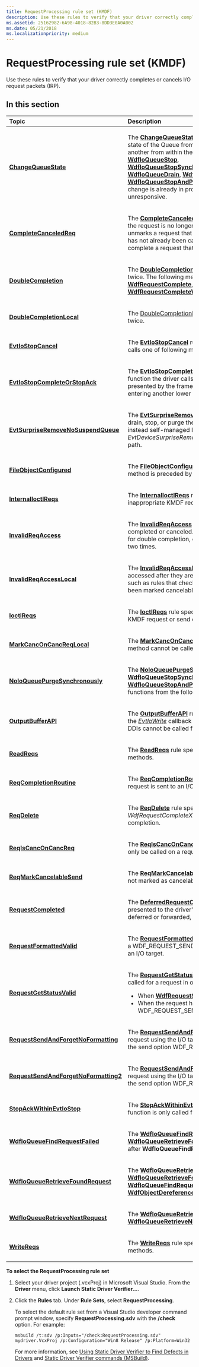 ```yaml
---
title: RequestProcessing rule set (KMDF)
description: Use these rules to verify that your driver correctly completes or cancels I/O request packets (IRP).
ms.assetid: 25162982-6A98-4018-82B3-8DD3E0A0A002
ms.date: 05/21/2018
ms.localizationpriority: medium
---
```


# RequestProcessing rule set (KMDF)


Use these rules to verify that your driver correctly completes or cancels I/O request packets (IRP).

## In this section


<table>
<colgroup>
<col width="50%" />
<col width="50%" />
</colgroup>
<thead>
<tr class="header">
<th align="left">Topic</th>
<th align="left">Description</th>
</tr>
</thead>
<tbody>
<tr class="odd">
<td align="left"><p><a href="kmdf-changequeuestate.md" data-raw-source="[&lt;strong&gt;ChangeQueueState&lt;/strong&gt;](kmdf-changequeuestate.md)"><strong>ChangeQueueState</strong></a></p></td>
<td align="left"><p>The <a href="kmdf-changequeuestate.md" data-raw-source="[&lt;strong&gt;ChangeQueueState&lt;/strong&gt;](kmdf-changequeuestate.md)"><strong>ChangeQueueState</strong></a> rule specifies that the WDF driver doesn't try to change the state of the Queue from concurrent threads or doesn’t call state changing DDIs one after another from within the same thread. Queue state changing callback functions are <a href="https://docs.microsoft.com/windows-hardware/drivers/ddi/wdfio/nf-wdfio-wdfioqueuestop" data-raw-source="[&lt;strong&gt;WdfIoQueueStop&lt;/strong&gt;](/windows-hardware/drivers/ddi/wdfio/nf-wdfio-wdfioqueuestop)"><strong>WdfIoQueueStop</strong></a>, <a href="https://docs.microsoft.com/windows-hardware/drivers/ddi/wdfio/nf-wdfio-wdfioqueuestopsynchronously" data-raw-source="[&lt;strong&gt;WdfIoQueueStopSynchronously&lt;/strong&gt;](/windows-hardware/drivers/ddi/wdfio/nf-wdfio-wdfioqueuestopsynchronously)"><strong>WdfIoQueueStopSynchronously</strong></a>,<a href="https://docs.microsoft.com/windows-hardware/drivers/ddi/wdfio/nf-wdfio-wdfioqueuepurge" data-raw-source="[&lt;strong&gt;WdfIoQueuePurge&lt;/strong&gt;](/windows-hardware/drivers/ddi/wdfio/nf-wdfio-wdfioqueuepurge)"><strong>WdfIoQueuePurge</strong></a>,<a href="https://docs.microsoft.com/windows-hardware/drivers/ddi/wdfio/nf-wdfio-wdfioqueuepurgesynchronously" data-raw-source="[&lt;strong&gt;WdfIoQueuePurgeSynchronously&lt;/strong&gt;](/windows-hardware/drivers/ddi/wdfio/nf-wdfio-wdfioqueuepurgesynchronously)"><strong>WdfIoQueuePurgeSynchronously</strong></a>, <a href="https://docs.microsoft.com/windows-hardware/drivers/ddi/wdfio/nf-wdfio-wdfioqueuedrain" data-raw-source="[&lt;strong&gt;WdfIoQueueDrain&lt;/strong&gt;](/windows-hardware/drivers/ddi/wdfio/nf-wdfio-wdfioqueuedrain)"><strong>WdfIoQueueDrain</strong></a>, <a href="https://docs.microsoft.com/windows-hardware/drivers/ddi/wdfio/nf-wdfio-wdfioqueuedrainsynchronously" data-raw-source="[&lt;strong&gt;WdfIoQueueDrainSynchronously&lt;/strong&gt;](/windows-hardware/drivers/ddi/wdfio/nf-wdfio-wdfioqueuedrainsynchronously)"><strong>WdfIoQueueDrainSynchronously</strong></a>, <a href="https://docs.microsoft.com/windows-hardware/drivers/ddi/wdfio/nf-wdfio-wdfioqueuestopandpurge" data-raw-source="[&lt;strong&gt;WdfIoQueueStopAndPurge&lt;/strong&gt;](/windows-hardware/drivers/ddi/wdfio/nf-wdfio-wdfioqueuestopandpurge)"><strong>WdfIoQueueStopAndPurge</strong></a> and <a href="https://docs.microsoft.com/windows-hardware/drivers/ddi/wdfio/nf-wdfio-wdfioqueuestopandpurgesynchronously" data-raw-source="[&lt;strong&gt;WdfIoQueueStopAndPurgeSynchronously&lt;/strong&gt;](/windows-hardware/drivers/ddi/wdfio/nf-wdfio-wdfioqueuestopandpurgesynchronously)"><strong>WdfIoQueueStopAndPurgeSynchronously</strong></a>. If these DDIs are called when a Queue state change is already in progress it will cause a computer to crash or to become unresponsive.</p></td>
</tr>
<tr class="even">
<td align="left"><p><a href="kmdf-completecanceledreq.md" data-raw-source="[&lt;strong&gt;CompleteCanceledReq&lt;/strong&gt;](kmdf-completecanceledreq.md)"><strong>CompleteCanceledReq</strong></a></p></td>
<td align="left"><p>The <a href="kmdf-completecanceledreq.md" data-raw-source="[&lt;strong&gt;CompleteCanceledReq&lt;/strong&gt;](kmdf-completecanceledreq.md)"><strong>CompleteCanceledReq</strong></a> rule specifies that if the request has already been canceled, the request is no longer valid, and the driver should not complete it. While the driver unmarks a request that was previously marked cancelable, it must check that the request has not already been canceled. If the driver does not make this check, the driver might complete a request that has been freed.</p></td>
</tr>
<tr class="odd">
<td align="left"><p><a href="kmdf-doublecompletion.md" data-raw-source="[&lt;strong&gt;DoubleCompletion&lt;/strong&gt;](kmdf-doublecompletion.md)"><strong>DoubleCompletion</strong></a></p></td>
<td align="left"><p>The <a href="kmdf-doublecompletion.md" data-raw-source="[&lt;strong&gt;DoubleCompletion&lt;/strong&gt;](kmdf-doublecompletion.md)"><strong>DoubleCompletion</strong></a> rule specifies that drivers must not complete an I/O request twice. The following methods should not be called twice in a row for the same request: <a href="https://docs.microsoft.com/windows-hardware/drivers/ddi/wdfrequest/nf-wdfrequest-wdfrequestcomplete" data-raw-source="[&lt;strong&gt;WdfRequestComplete&lt;/strong&gt;](/windows-hardware/drivers/ddi/wdfrequest/nf-wdfrequest-wdfrequestcomplete)"><strong>WdfRequestComplete</strong></a>, <a href="https://docs.microsoft.com/windows-hardware/drivers/ddi/wdfrequest/nf-wdfrequest-wdfrequestcompletewithinformation" data-raw-source="[&lt;strong&gt;WdfRequestCompleteWithInformation&lt;/strong&gt;](/windows-hardware/drivers/ddi/wdfrequest/nf-wdfrequest-wdfrequestcompletewithinformation)"><strong>WdfRequestCompleteWithInformation</strong></a>, <a href="https://docs.microsoft.com/windows-hardware/drivers/ddi/wdfrequest/nf-wdfrequest-wdfrequestcompletewithpriorityboost" data-raw-source="[&lt;strong&gt;WdfRequestCompleteWithPriorityBoost&lt;/strong&gt;](/windows-hardware/drivers/ddi/wdfrequest/nf-wdfrequest-wdfrequestcompletewithpriorityboost)"><strong>WdfRequestCompleteWithPriorityBoost</strong></a>.</p></td>
</tr>
<tr class="even">
<td align="left"><p><a href="kmdf-doublecompletionlocal.md" data-raw-source="[&lt;strong&gt;DoubleCompletionLocal&lt;/strong&gt;](kmdf-doublecompletionlocal.md)"><strong>DoubleCompletionLocal</strong></a></p></td>
<td align="left"><p>The <a href="kmdf-doublecompletionlocal.md" data-raw-source="[DoubleCompletionLocal](kmdf-doublecompletionlocal.md)">DoubleCompletionLocal</a> rule specifies that drivers must not complete an I/O request twice.</p></td>
</tr>
<tr class="odd">
<td align="left"><p><a href="kmdf-evtiostopcancel.md" data-raw-source="[&lt;strong&gt;EvtIoStopCancel&lt;/strong&gt;](kmdf-evtiostopcancel.md)"><strong>EvtIoStopCancel</strong></a></p></td>
<td align="left"><p>The <a href="kmdf-evtiostopcancel.md" data-raw-source="[&lt;strong&gt;EvtIoStopCancel&lt;/strong&gt;](kmdf-evtiostopcancel.md)"><strong>EvtIoStopCancel</strong></a> rule specifies that within the <a href="https://docs.microsoft.com/windows-hardware/drivers/ddi/wdfio/nc-wdfio-evt_wdf_io_queue_io_stop" data-raw-source="[&lt;em&gt;EvtIoStop&lt;/em&gt;](/windows-hardware/drivers/ddi/wdfio/nc-wdfio-evt_wdf_io_queue_io_stop)"><em>EvtIoStop</em></a> callback function, the driver calls one of following methods for I/O requests that are not cancelable.</p></td>
</tr>
<tr class="even">
<td align="left"><p><a href="kmdf-evtiostopcompleteorstopack.md" data-raw-source="[&lt;strong&gt;EvtIoStopCompleteOrStopAck&lt;/strong&gt;](kmdf-evtiostopcompleteorstopack.md)"><strong>EvtIoStopCompleteOrStopAck</strong></a></p></td>
<td align="left"><p>The <a href="kmdf-evtiostopcompleteorstopack.md" data-raw-source="[&lt;strong&gt;EvtIoStopCompleteOrStopAck&lt;/strong&gt;](kmdf-evtiostopcompleteorstopack.md)"><strong>EvtIoStopCompleteOrStopAck</strong></a> rule specifies that within the <a href="https://docs.microsoft.com/windows-hardware/drivers/ddi/wdfio/nc-wdfio-evt_wdf_io_queue_io_stop" data-raw-source="[&lt;em&gt;EvtIoStop&lt;/em&gt;](/windows-hardware/drivers/ddi/wdfio/nc-wdfio-evt_wdf_io_queue_io_stop)"><em>EvtIoStop</em></a> callback function the driver calls one of the following methods for each I/O request that is presented by the framework. If this is not done, the driver might block the system from entering another lower power state.</p></td>
</tr>
<tr class="odd">
<td align="left"><p><a href="kmdf-evtsurpriseremovenosuspendqueue.md" data-raw-source="[&lt;strong&gt;EvtSurpriseRemoveNoSuspendQueue&lt;/strong&gt;](kmdf-evtsurpriseremovenosuspendqueue.md)"><strong>EvtSurpriseRemoveNoSuspendQueue</strong></a></p></td>
<td align="left"><p>The <a href="kmdf-evtsurpriseremovenosuspendqueue.md" data-raw-source="[&lt;strong&gt;EvtSurpriseRemoveNoSuspendQueue&lt;/strong&gt;](kmdf-evtsurpriseremovenosuspendqueue.md)"><strong>EvtSurpriseRemoveNoSuspendQueue</strong></a> rule specifies that WDF Drivers shouldn’t drain, stop, or purge the queue from <a href="https://docs.microsoft.com/windows-hardware/drivers/ddi/wdfdevice/nc-wdfdevice-evt_wdf_device_surprise_removal" data-raw-source="[&lt;em&gt;EvtDeviceSurpriseRemoval&lt;/em&gt;](/windows-hardware/drivers/ddi/wdfdevice/nc-wdfdevice-evt_wdf_device_surprise_removal)"><em>EvtDeviceSurpriseRemoval</em></a> callback function, instead self-managed I/O callback functions should be used. The <em>EvtDeviceSurpriseRemoval</em> callback function isn’t synchronized with the power-down path.</p></td>
</tr>
<tr class="even">
<td align="left"><p><a href="kmdf-fileobjectconfigured.md" data-raw-source="[&lt;strong&gt;FileObjectConfigured&lt;/strong&gt;](kmdf-fileobjectconfigured.md)"><strong>FileObjectConfigured</strong></a></p></td>
<td align="left"><p>The <a href="kmdf-fileobjectconfigured.md" data-raw-source="[&lt;strong&gt;FileObjectConfigured&lt;/strong&gt;](kmdf-fileobjectconfigured.md)"><strong>FileObjectConfigured</strong></a> rule specifies that a call to the <a href="https://docs.microsoft.com/windows-hardware/drivers/ddi/wdfrequest/nf-wdfrequest-wdfrequestgetfileobject" data-raw-source="[&lt;strong&gt;WdfRequestGetFileObject&lt;/strong&gt;](/windows-hardware/drivers/ddi/wdfrequest/nf-wdfrequest-wdfrequestgetfileobject)"><strong>WdfRequestGetFileObject</strong></a> method is preceded by a call to <a href="https://docs.microsoft.com/windows-hardware/drivers/ddi/wdfdevice/nf-wdfdevice-wdfdeviceinitsetfileobjectconfig" data-raw-source="[&lt;strong&gt;WdfDeviceInitSetFileObjectConfig&lt;/strong&gt;](/windows-hardware/drivers/ddi/wdfdevice/nf-wdfdevice-wdfdeviceinitsetfileobjectconfig)"><strong>WdfDeviceInitSetFileObjectConfig</strong></a>.</p></td>
</tr>
<tr class="odd">
<td align="left"><p><a href="kmdf-internalioctlreqs.md" data-raw-source="[&lt;strong&gt;InternalIoctlReqs&lt;/strong&gt;](kmdf-internalioctlreqs.md)"><strong>InternalIoctlReqs</strong></a></p></td>
<td align="left"><p>The <a href="kmdf-internalioctlreqs.md" data-raw-source="[&lt;strong&gt;InternalIoctlReqs&lt;/strong&gt;](kmdf-internalioctlreqs.md)"><strong>InternalIoctlReqs</strong></a> rule specifies that internal IOCTL requests are not passed to inappropriate KMDF request-send device driver interfaces (DDIs).</p></td>
</tr>
<tr class="even">
<td align="left"><p><a href="kmdf-invalidreqaccess.md" data-raw-source="[&lt;strong&gt;InvalidReqAccess&lt;/strong&gt;](kmdf-invalidreqaccess.md)"><strong>InvalidReqAccess</strong></a></p></td>
<td align="left"><p>The <a href="kmdf-invalidreqaccess.md" data-raw-source="[&lt;strong&gt;InvalidReqAccess&lt;/strong&gt;](kmdf-invalidreqaccess.md)"><strong>InvalidReqAccess</strong></a> rule specifies that requests are not accessed after they are completed or canceled. This rule might overlap with other rules, such as rules that check for double completion, or rules that check for requests have been marked cancelable two times.</p></td>
</tr>
<tr class="odd">
<td align="left"><p><a href="kmdf-invalidreqaccesslocal.md" data-raw-source="[&lt;strong&gt;InvalidReqAccessLocal&lt;/strong&gt;](kmdf-invalidreqaccesslocal.md)"><strong>InvalidReqAccessLocal</strong></a></p></td>
<td align="left"><p>The <a href="kmdf-invalidreqaccesslocal.md" data-raw-source="[&lt;strong&gt;InvalidReqAccessLocal&lt;/strong&gt;](kmdf-invalidreqaccesslocal.md)"><strong>InvalidReqAccessLocal</strong></a> rule specifies that locally created requests are not accessed after they are completed or canceled. This rule might overlap with other rules, such as rules that check for double completion, or rules that check for requests have been marked cancelable two times.</p></td>
</tr>
<tr class="even">
<td align="left"><p><a href="kmdf-ioctlreqs.md" data-raw-source="[&lt;strong&gt;IoctlReqs&lt;/strong&gt;](kmdf-ioctlreqs.md)"><strong>IoctlReqs</strong></a></p></td>
<td align="left"><p>The <a href="kmdf-ioctlreqs.md" data-raw-source="[&lt;strong&gt;IoctlReqs&lt;/strong&gt;](kmdf-ioctlreqs.md)"><strong>IoctlReqs</strong></a> rule specifies that IOCTL requests must not be passed to inappropriate KMDF request or send device driver interfaces (DDIs).</p></td>
</tr>
<tr class="odd">
<td align="left"><p><a href="kmdf-markcanconcancreqlocal.md" data-raw-source="[&lt;strong&gt;MarkCancOnCancReqLocal&lt;/strong&gt;](kmdf-markcanconcancreqlocal.md)"><strong>MarkCancOnCancReqLocal</strong></a></p></td>
<td align="left"><p>The <a href="kmdf-markcanconcancreqlocal.md" data-raw-source="[&lt;strong&gt;MarkCancOnCancReqLocal&lt;/strong&gt;](kmdf-markcanconcancreqlocal.md)"><strong>MarkCancOnCancReqLocal</strong></a> rule specifies that <a href="https://docs.microsoft.com/windows-hardware/drivers/ddi/wdfrequest/nf-wdfrequest-wdfrequestmarkcancelable" data-raw-source="[&lt;strong&gt;WdfRequestMarkCancelable&lt;/strong&gt;](/windows-hardware/drivers/ddi/wdfrequest/nf-wdfrequest-wdfrequestmarkcancelable)"><strong>WdfRequestMarkCancelable</strong></a> method cannot be called two consecutive times on the same I/O request.</p></td>
</tr>
<tr class="even">
<td align="left"><p><a href="noioqueuepurgesynchronously.md" data-raw-source="[&lt;strong&gt;NoIoQueuePurgeSynchronously&lt;/strong&gt;](noioqueuepurgesynchronously.md)"><strong>NoIoQueuePurgeSynchronously</strong></a></p></td>
<td align="left"><p>The <a href="noioqueuepurgesynchronously.md" data-raw-source="[&lt;strong&gt;NoIoQueuePurgeSynchronously&lt;/strong&gt;](noioqueuepurgesynchronously.md)"><strong>NoIoQueuePurgeSynchronously</strong></a> rule verifies that WDF drivers don't call the <a href="https://docs.microsoft.com/windows-hardware/drivers/ddi/wdfio/nf-wdfio-wdfioqueuestopsynchronously" data-raw-source="[&lt;strong&gt;WdfIoQueueStopSynchronously&lt;/strong&gt;](/windows-hardware/drivers/ddi/wdfio/nf-wdfio-wdfioqueuestopsynchronously)"><strong>WdfIoQueueStopSynchronously</strong></a>, <a href="https://docs.microsoft.com/windows-hardware/drivers/ddi/wdfio/nf-wdfio-wdfioqueuedrainsynchronously" data-raw-source="[&lt;strong&gt;WdfIoQueueDrainSynchronously&lt;/strong&gt;](/windows-hardware/drivers/ddi/wdfio/nf-wdfio-wdfioqueuedrainsynchronously)"><strong>WdfIoQueueDrainSynchronously</strong></a>, <a href="https://docs.microsoft.com/windows-hardware/drivers/ddi/wdfio/nf-wdfio-wdfioqueuestopandpurgesynchronously" data-raw-source="[&lt;strong&gt;WdfIoQueueStopAndPurgeSynchronously&lt;/strong&gt;](/windows-hardware/drivers/ddi/wdfio/nf-wdfio-wdfioqueuestopandpurgesynchronously)"><strong>WdfIoQueueStopAndPurgeSynchronously</strong></a>, or <a href="https://docs.microsoft.com/windows-hardware/drivers/ddi/wdfio/nf-wdfio-wdfioqueuepurgesynchronously" data-raw-source="[&lt;strong&gt;WdfIoQueuePurgeSynchronously&lt;/strong&gt;](/windows-hardware/drivers/ddi/wdfio/nf-wdfio-wdfioqueuepurgesynchronously)"><strong>WdfIoQueuePurgeSynchronously</strong></a> functions from the following EvtIO queue object event callback functions:</p></td>
</tr>
<tr class="odd">
<td align="left"><p><a href="kmdf-outputbufferapi.md" data-raw-source="[&lt;strong&gt;OutputBufferAPI&lt;/strong&gt;](kmdf-outputbufferapi.md)"><strong>OutputBufferAPI</strong></a></p></td>
<td align="left"><p>The <a href="kmdf-outputbufferapi.md" data-raw-source="[&lt;strong&gt;OutputBufferAPI&lt;/strong&gt;](kmdf-outputbufferapi.md)"><strong>OutputBufferAPI</strong></a> rule specifies that the correct DDIs for buffer retrieval are used in the <a href="https://docs.microsoft.com/windows-hardware/drivers/ddi/wdfio/nc-wdfio-evt_wdf_io_queue_io_write" data-raw-source="[&lt;em&gt;EvtIoWrite&lt;/em&gt;](/windows-hardware/drivers/ddi/wdfio/nc-wdfio-evt_wdf_io_queue_io_write)"><em>EvtIoWrite</em></a> callback function. Within the <em>EvtIoWrite</em> callback function, the following DDIs cannot be called for buffer retrieval:</p></td>
</tr>
<tr class="even">
<td align="left"><p><a href="kmdf-readreqs.md" data-raw-source="[&lt;strong&gt;ReadReqs&lt;/strong&gt;](kmdf-readreqs.md)"><strong>ReadReqs</strong></a></p></td>
<td align="left"><p>The <a href="kmdf-readreqs.md" data-raw-source="[&lt;strong&gt;ReadReqs&lt;/strong&gt;](kmdf-readreqs.md)"><strong>ReadReqs</strong></a> rule specifies that read requests are not passed to inappropriate KMDF methods.</p></td>
</tr>
<tr class="odd">
<td align="left"><p><a href="kmdf-reqcompletionroutine.md" data-raw-source="[&lt;strong&gt;ReqCompletionRoutine&lt;/strong&gt;](kmdf-reqcompletionroutine.md)"><strong>ReqCompletionRoutine</strong></a></p></td>
<td align="left"><p>The <a href="kmdf-reqcompletionroutine.md" data-raw-source="[&lt;strong&gt;ReqCompletionRoutine&lt;/strong&gt;](kmdf-reqcompletionroutine.md)"><strong>ReqCompletionRoutine</strong></a> rule specifies that a completion routine must be set before a request is sent to an I/O target.</p></td>
</tr>
<tr class="even">
<td align="left"><p><a href="kmdf-reqdelete.md" data-raw-source="[&lt;strong&gt;ReqDelete&lt;/strong&gt;](kmdf-reqdelete.md)"><strong>ReqDelete</strong></a></p></td>
<td align="left"><p>The <a href="kmdf-reqdelete.md" data-raw-source="[&lt;strong&gt;ReqDelete&lt;/strong&gt;](kmdf-reqdelete.md)"><strong>ReqDelete</strong></a> rule specifies that driver-created requests are not passed to <em>WdfRequestCompleteXxx</em> functions. Instead, the request should be deleted upon completion.</p></td>
</tr>
<tr class="odd">
<td align="left"><p><a href="kmdf-reqiscanconcancreq.md" data-raw-source="[&lt;strong&gt;ReqIsCancOnCancReq&lt;/strong&gt;](kmdf-reqiscanconcancreq.md)"><strong>ReqIsCancOnCancReq</strong></a></p></td>
<td align="left"><p>The <a href="kmdf-reqiscanconcancreq.md" data-raw-source="[&lt;strong&gt;ReqIsCancOnCancReq&lt;/strong&gt;](kmdf-reqiscanconcancreq.md)"><strong>ReqIsCancOnCancReq</strong></a> rule specifies that the <a href="https://docs.microsoft.com/windows-hardware/drivers/ddi/wdfrequest/nf-wdfrequest-wdfrequestiscanceled" data-raw-source="[&lt;strong&gt;WdfRequestIsCanceled&lt;/strong&gt;](/windows-hardware/drivers/ddi/wdfrequest/nf-wdfrequest-wdfrequestiscanceled)"><strong>WdfRequestIsCanceled</strong></a> method can only be called on a request that is not marked as cancelable.</p></td>
</tr>
<tr class="even">
<td align="left"><p><a href="kmdf-reqmarkcancelablesend.md" data-raw-source="[&lt;strong&gt;ReqMarkCancelableSend&lt;/strong&gt;](kmdf-reqmarkcancelablesend.md)"><strong>ReqMarkCancelableSend</strong></a></p></td>
<td align="left"><p>The <a href="kmdf-reqmarkcancelablesend.md" data-raw-source="[&lt;strong&gt;ReqMarkCancelableSend&lt;/strong&gt;](kmdf-reqmarkcancelablesend.md)"><strong>ReqMarkCancelableSend</strong></a> rule specifies that requests forwarded by the driver are not marked as cancelable by calling <a href="https://docs.microsoft.com/windows-hardware/drivers/ddi/wdfrequest/nf-wdfrequest-wdfrequestmarkcancelable" data-raw-source="[&lt;strong&gt;WdfRequestMarkCancelable&lt;/strong&gt;](/windows-hardware/drivers/ddi/wdfrequest/nf-wdfrequest-wdfrequestmarkcancelable)"><strong>WdfRequestMarkCancelable</strong></a>.</p></td>
</tr>
<tr class="odd">
<td align="left"><p><a href="kmdf-requestcompleted.md" data-raw-source="[&lt;strong&gt;RequestCompleted&lt;/strong&gt;](kmdf-requestcompleted.md)"><strong>RequestCompleted</strong></a></p></td>
<td align="left"><p>The <a href="kmdf-deferredrequestcompleted.md" data-raw-source="[&lt;strong&gt;DeferredRequestCompleted&lt;/strong&gt;](kmdf-deferredrequestcompleted.md)"><strong>DeferredRequestCompleted</strong></a> rule specifies that for a non-filter driver each request presented to the driver's default I/O queue must be completed, unless the request is deferred or forwarded, or if <a href="https://docs.microsoft.com/windows-hardware/drivers/ddi/wdfrequest/nf-wdfrequest-wdfrequeststopacknowledge" data-raw-source="[&lt;strong&gt;WdfRequestStopAcknowledge&lt;/strong&gt;](/windows-hardware/drivers/ddi/wdfrequest/nf-wdfrequest-wdfrequeststopacknowledge)"><strong>WdfRequestStopAcknowledge</strong></a> is called.</p></td>
</tr>
<tr class="even">
<td align="left"><p><a href="kmdf-requestformattedvalid.md" data-raw-source="[&lt;strong&gt;RequestFormattedValid&lt;/strong&gt;](kmdf-requestformattedvalid.md)"><strong>RequestFormattedValid</strong></a></p></td>
<td align="left"><p>The <a href="kmdf-requestformattedvalid.md" data-raw-source="[&lt;strong&gt;RequestFormattedValid&lt;/strong&gt;](kmdf-requestformattedvalid.md)"><strong>RequestFormattedValid</strong></a> rule specifies that the driver formats all requests, except for a WDF_REQUEST_SEND_OPTION_SEND_AND_FORGET request, before it sends them to an I/O target.</p></td>
</tr>
<tr class="odd">
<td align="left"><p><a href="kmdf-requestgetstatusvalid.md" data-raw-source="[&lt;strong&gt;RequestGetStatusValid&lt;/strong&gt;](kmdf-requestgetstatusvalid.md)"><strong>RequestGetStatusValid</strong></a></p></td>
<td align="left"><p>The <a href="kmdf-requestgetstatusvalid.md" data-raw-source="[&lt;strong&gt;RequestGetStatusValid&lt;/strong&gt;](kmdf-requestgetstatusvalid.md)"><strong>RequestGetStatusValid</strong></a> rule that specifies that <a href="https://docs.microsoft.com/windows-hardware/drivers/ddi/wdfrequest/nf-wdfrequest-wdfrequestgetstatus" data-raw-source="[&lt;strong&gt;WdfRequestGetStatus&lt;/strong&gt;](/windows-hardware/drivers/ddi/wdfrequest/nf-wdfrequest-wdfrequestgetstatus)"><strong>WdfRequestGetStatus</strong></a> should be called for a request in one of the following situations:</p>
<ul>
<li>When <a href="https://docs.microsoft.com/windows-hardware/drivers/ddi/wdfrequest/nf-wdfrequest-wdfrequestsend" data-raw-source="[&lt;strong&gt;WdfRequestSend&lt;/strong&gt;](/windows-hardware/drivers/ddi/wdfrequest/nf-wdfrequest-wdfrequestsend)"><strong>WdfRequestSend</strong></a> returns failure.</li>
<li>When the request has been sent with WDF_REQUEST_SEND_OPTION_SYNCHRONOUS.</li>
</ul></td>
</tr>
<tr class="even">
<td align="left"><p><a href="kmdf-requestsendandforgetnoformatting.md" data-raw-source="[&lt;strong&gt;RequestSendAndForgetNoFormatting&lt;/strong&gt;](kmdf-requestsendandforgetnoformatting.md)"><strong>RequestSendAndForgetNoFormatting</strong></a></p></td>
<td align="left"><p>The <a href="kmdf-requestsendandforgetnoformatting.md" data-raw-source="[&lt;strong&gt;RequestSendAndForgetNoFormatting&lt;/strong&gt;](kmdf-requestsendandforgetnoformatting.md)"><strong>RequestSendAndForgetNoFormatting</strong></a> rule verifies that the driver doesn't format a request using the I/O target formatting functions before sending it to an I/O target with the send option WDF_REQUEST_SEND_OPTION_SEND_AND_FORGET.</p></td>
</tr>
<tr class="odd">
<td align="left"><p><a href="kmdf-requestsendandforgetnoformatting2.md" data-raw-source="[&lt;strong&gt;RequestSendAndForgetNoFormatting2&lt;/strong&gt;](kmdf-requestsendandforgetnoformatting2.md)"><strong>RequestSendAndForgetNoFormatting2</strong></a></p></td>
<td align="left"><p>The <a href="kmdf-requestsendandforgetnoformatting2.md" data-raw-source="[&lt;strong&gt;RequestSendAndForgetNoFormatting2&lt;/strong&gt;](kmdf-requestsendandforgetnoformatting2.md)"><strong>RequestSendAndForgetNoFormatting2</strong></a> rule verifies that the driver doesn't format a request using the I/O target formatting functions before sending it to an I/O target with the send option WDF_REQUEST_SEND_OPTION_SEND_AND_FORGET.</p></td>
</tr>
<tr class="even">
<td align="left"><p><a href="kmdf-stopackwithinevtiostop.md" data-raw-source="[&lt;strong&gt;StopAckWithinEvtIoStop&lt;/strong&gt;](kmdf-stopackwithinevtiostop.md)"><strong>StopAckWithinEvtIoStop</strong></a></p></td>
<td align="left"><p>The <a href="kmdf-stopackwithinevtiostop.md" data-raw-source="[&lt;strong&gt;StopAckWithinEvtIoStop&lt;/strong&gt;](kmdf-stopackwithinevtiostop.md)"><strong>StopAckWithinEvtIoStop</strong></a> rule specifies that the <a href="https://docs.microsoft.com/windows-hardware/drivers/ddi/wdfrequest/nf-wdfrequest-wdfrequeststopacknowledge" data-raw-source="[&lt;strong&gt;WdfRequestStopAcknowledge&lt;/strong&gt;](/windows-hardware/drivers/ddi/wdfrequest/nf-wdfrequest-wdfrequeststopacknowledge)"><strong>WdfRequestStopAcknowledge</strong></a> function is only called from within <a href="https://docs.microsoft.com/windows-hardware/drivers/ddi/wdfio/nc-wdfio-evt_wdf_io_queue_io_stop" data-raw-source="[&lt;em&gt;EvtIoStop&lt;/em&gt;](/windows-hardware/drivers/ddi/wdfio/nc-wdfio-evt_wdf_io_queue_io_stop)"><em>EvtIoStop</em></a> callback function.</p></td>
</tr>
<tr class="odd">
<td align="left"><p><a href="kmdf-wdfioqueuefindrequestfailed.md" data-raw-source="[&lt;strong&gt;WdfIoQueueFindRequestFailed&lt;/strong&gt;](kmdf-wdfioqueuefindrequestfailed.md)"><strong>WdfIoQueueFindRequestFailed</strong></a></p></td>
<td align="left"><p>The <a href="kmdf-wdfioqueuefindrequestfailed.md" data-raw-source="[&lt;strong&gt;WdfIoQueueFindRequestFailed&lt;/strong&gt;](kmdf-wdfioqueuefindrequestfailed.md)"><strong>WdfIoQueueFindRequestFailed</strong></a> rule specifies that <a href="kmdf-wdfioqueueretrievefoundrequest.md" data-raw-source="[&lt;strong&gt;WdfIoQueueRetrieveFoundRequest&lt;/strong&gt;](kmdf-wdfioqueueretrievefoundrequest.md)"><strong>WdfIoQueueRetrieveFoundRequest</strong></a> or <a href="https://docs.microsoft.com/windows-hardware/drivers/wdf/wdfobjectdereference" data-raw-source="[&lt;strong&gt;WdfObjectDereference&lt;/strong&gt;](../wdf/wdfobjectdereference.md)"><strong>WdfObjectDereference</strong></a> should only be called after <strong>WdfIoQueueFindRequestFailed</strong> returns STATUS_SUCCESS.</p></td>
</tr>
<tr class="even">
<td align="left"><p><a href="kmdf-wdfioqueueretrievefoundrequest.md" data-raw-source="[&lt;strong&gt;WdfIoQueueRetrieveFoundRequest&lt;/strong&gt;](kmdf-wdfioqueueretrievefoundrequest.md)"><strong>WdfIoQueueRetrieveFoundRequest</strong></a></p></td>
<td align="left"><p>The <a href="kmdf-wdfioqueueretrievefoundrequest.md" data-raw-source="[&lt;strong&gt;WdfIoQueueRetrieveFoundRequest&lt;/strong&gt;](kmdf-wdfioqueueretrievefoundrequest.md)"><strong>WdfIoQueueRetrieveFoundRequest</strong></a> rule specifies that <a href="https://docs.microsoft.com/windows-hardware/drivers/ddi/wdfio/nf-wdfio-wdfioqueueretrievefoundrequest" data-raw-source="[&lt;strong&gt;WdfIoQueueRetrieveFoundRequest&lt;/strong&gt;](/windows-hardware/drivers/ddi/wdfio/nf-wdfio-wdfioqueueretrievefoundrequest)"><strong>WdfIoQueueRetrieveFoundRequest</strong></a> method is called only after <a href="https://docs.microsoft.com/windows-hardware/drivers/ddi/wdfio/nf-wdfio-wdfioqueuefindrequest" data-raw-source="[&lt;strong&gt;WdfIoQueueFindRequest&lt;/strong&gt;](/windows-hardware/drivers/ddi/wdfio/nf-wdfio-wdfioqueuefindrequest)"><strong>WdfIoQueueFindRequest</strong></a> is called and returned STATUS_SUCCESS and no <a href="https://docs.microsoft.com/windows-hardware/drivers/wdf/wdfobjectdereference" data-raw-source="[&lt;strong&gt;WdfObjectDereference&lt;/strong&gt;](../wdf/wdfobjectdereference.md)"><strong>WdfObjectDereference</strong></a> is called on the same request.</p></td>
</tr>
<tr class="odd">
<td align="left"><p><a href="kmdf-wdfioqueueretrievenextrequest.md" data-raw-source="[&lt;strong&gt;WdfIoQueueRetrieveNextRequest&lt;/strong&gt;](kmdf-wdfioqueueretrievenextrequest.md)"><strong>WdfIoQueueRetrieveNextRequest</strong></a></p></td>
<td align="left"><p>The <a href="kmdf-wdfioqueueretrievenextrequest.md" data-raw-source="[&lt;strong&gt;WdfIoQueueRetrieveNextRequest&lt;/strong&gt;](kmdf-wdfioqueueretrievenextrequest.md)"><strong>WdfIoQueueRetrieveNextRequest</strong></a> rule specifies that <a href="https://docs.microsoft.com/windows-hardware/drivers/ddi/wdfio/nf-wdfio-wdfioqueueretrievenextrequest" data-raw-source="[&lt;strong&gt;WdfIoQueueRetrieveNextRequest&lt;/strong&gt;](/windows-hardware/drivers/ddi/wdfio/nf-wdfio-wdfioqueueretrievenextrequest)"><strong>WdfIoQueueRetrieveNextRequest</strong></a> is not called after <a href="https://docs.microsoft.com/windows-hardware/drivers/ddi/wdfio/nf-wdfio-wdfioqueuefindrequest" data-raw-source="[&lt;strong&gt;WdfIoQueueFindRequest&lt;/strong&gt;](/windows-hardware/drivers/ddi/wdfio/nf-wdfio-wdfioqueuefindrequest)"><strong>WdfIoQueueFindRequest</strong></a> is called.</p></td>
</tr>
<tr class="even">
<td align="left"><p><a href="kmdf-writereqs.md" data-raw-source="[&lt;strong&gt;WriteReqs&lt;/strong&gt;](kmdf-writereqs.md)"><strong>WriteReqs</strong></a></p></td>
<td align="left"><p>The <a href="kmdf-writereqs.md" data-raw-source="[&lt;strong&gt;WriteReqs&lt;/strong&gt;](kmdf-writereqs.md)"><strong>WriteReqs</strong></a> rule specifies that a write request is not passed to inappropriate KMDF methods.</p></td>
</tr>
</tbody>
</table>

 

**To select the RequestProcessing rule set**

1.  Select your driver project (.vcxProj) in Microsoft Visual Studio. From the **Driver** menu, click **Launch Static Driver Verifier…**.

2.  Click the **Rules** tab. Under **Rule Sets**, select **RequestProcessing**.

    To select the default rule set from a Visual Studio developer command prompt window, specify **RequestProcessing.sdv** with the **/check** option. For example:

    ```
    msbuild /t:sdv /p:Inputs="/check:RequestProcessing.sdv" mydriver.VcxProj /p:Configuration="Win8 Release" /p:Platform=Win32
    ```

    For more information, see [Using Static Driver Verifier to Find Defects in Drivers](./using-static-driver-verifier-to-find-defects-in-drivers.md) and [Static Driver Verifier commands (MSBuild)](./-static-driver-verifier-commands--msbuild-.md).

 


